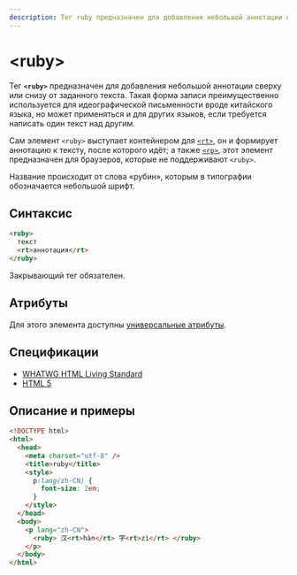 ```yaml
---
description: Тег ruby предназначен для добавления небольшой аннотации сверху или снизу от заданного текста
---
```


# &lt;ruby&gt;

Тег **`<ruby>`** предназначен для добавления небольшой аннотации сверху или снизу от заданного текста. Такая форма записи преимущественно используется для идеографической письменности вроде китайского языка, но может применяться и для других языков, если требуется написать один текст над другим.

Сам элемент `<ruby>` выступает контейнером для [`<rt>`](rt.md), он и формирует аннотацию к тексту, после которого идёт; а также [`<rp>`](rp.md), этот элемент предназначен для браузеров, которые не поддерживают `<ruby>`.

Название происходит от слова «рубин», которым в типографии обозначается небольшой шрифт.

## Синтаксис

```html
<ruby>
  текст
  <rt>аннотация</rt>
</ruby>
```

Закрывающий тег обязателен.

## Атрибуты

Для этого элемента доступны [универсальные атрибуты](uni-attr.md).

## Спецификации

- [WHATWG HTML Living Standard](https://html.spec.whatwg.org/multipage/semantics.html#the-ruby-element)
- [HTML 5](http://www.w3.org/TR/html5/text-level-semantics.html#the-ruby-element)

## Описание и примеры

```html
<!DOCTYPE html>
<html>
  <head>
    <meta charset="utf-8" />
    <title>ruby</title>
    <style>
      p:lang(zh-CN) {
        font-size: 2em;
      }
    </style>
  </head>
  <body>
    <p lang="zh-CN">
      <ruby> 汉<rt>hàn</rt> 字<rt>zì</rt> </ruby>
    </p>
  </body>
</html>
```
